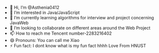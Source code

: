 - 👋 Hi, I’m @Asthenia0412
- 👀 I’m interested in Java/JavaScript
- 🌱 I’m currently learning algorithms for interview and project concerning JavaWeb
- 💞️ I’m looking to collaborate on different areas around the Web Project
- 📫 How to reach me Tencent number-2283216402
- 😄 Pronouns: You can call me Xiao
- ⚡ Fun fact: I dont know what is my fun fact hhhh
Love From HNUST
<!---
Asthenia0412/Asthenia0412 is a ✨ special ✨ repository because its `README.md` (this file) appears on your GitHub profile.
You can click the Preview link to take a look at your changes.
--->
